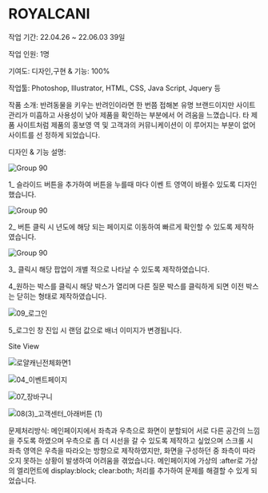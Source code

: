 # ROYALCANI

작업 기간: 22.04.26 ~ 22.06.03 39일

작업 인원: 1명

기여도: 디자인,구현 & 기능: 100%

작업툴: Photoshop, Illustrator, HTML, CSS, Java Script, Jquery 등

작품 소개: 반려동물을 키우는 반려인이라면 한 번쯤 접해본 유명 브랜드이지만 사이트 관리가 미흡하고 사용성이 낮아 제품을 확인하는 부분에서 어 려움을 느꼈습니다. 타 제품 사이트처럼 제품의 홍보영 역 및 고객과의 커뮤니케이션이 이 루어지는 부분이 없어 사이트를 선 정하게 되었습니다.

디자인 & 기능 설명:

![Group 90](https://user-images.githubusercontent.com/106298540/194186559-94e500bf-d148-4ecb-b935-392be11dcd2a.png)

1_ 슬라이드 버튼을 추가하여 버튼을 누를때 마다 이벤 트 영역이 바뀔수 있도록 디자인했습니다.

![Group 90](https://user-images.githubusercontent.com/106298540/194186646-ce63994b-4284-4960-be2d-472d69013d14.png)

2_ 버튼 클릭 시 년도에 해당 되는 페이지로 이동하여 빠르게 확인할 수 있도록 제작하였습니다.


![Group 90](https://user-images.githubusercontent.com/106298540/194186739-72a00bdf-70a0-435b-95a9-7ceb344c702d.png)

3_ 클릭시 해당 팝업이 개별 적으로 나타날 수 있도록 제작하였습니다.

4_원하는 박스를 클릭시 해당 박스가 열리며 다른 질문 박스를 클릭하게 되면 이전 박스는 닫히는 형태로 제작하였습니다.


![09_로그인](https://user-images.githubusercontent.com/106298540/194186834-37194ed2-d5fb-4816-a5bc-32b2181fb2ae.jpg)

5_로그인 창 진입 시 랜덤 값으로 배너 이미지가 변경됩니다.







Site View

![로얄캐닌전체화면1](https://user-images.githubusercontent.com/106298540/194187868-635d9a41-8e77-4d56-85da-aa49645f71d9.png)

![04_이벤트페이지](https://user-images.githubusercontent.com/106298540/194188125-abb0dbb9-5018-4f7c-8713-49af13cbc4fe.jpg)

![07_장바구니](https://user-images.githubusercontent.com/106298540/194188134-2c86d1f6-60b1-4b9b-8ff1-942140962152.jpg)

![08(3)_고객센터_아래버튼 (1)](https://user-images.githubusercontent.com/106298540/194188153-32421672-480a-4916-b98f-39814c1b08fa.jpg)







문제처리방식: 메인페이지에서 좌측과 우측으로 화면이 분할되어 서로 다른 공간의 느낌을 주도록 하였으며 우측으로 좀 더 시선을 갈 수 있도록 제작하고 싶었으며 스크롤 시 좌측 영역은 우측을 따라오는 방향으로 제작하였지만, 화면을 구성하던 중 좌측이 따라오지 못하는 상황이 발생하여 어려움을 겪었습니다. 메인페이지에 가상의 :after로 가상의 엘리먼트에 display:block; clear:both; 처리를 추가하여 문제를 해결할 수 있게 되었습니다.


